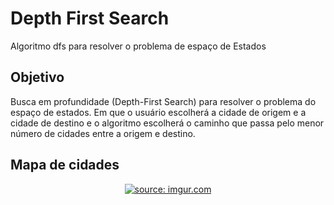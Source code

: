 # Depth First Search 
Algoritmo dfs para resolver o problema de espaço de Estados

## Objetivo 
Busca em profundidade (Depth-First Search) para resolver o problema do espaço de estados. Em que o usuário escolherá a cidade de origem e a cidade de destino e o algoritmo escolherá o caminho que passa pelo menor número de cidades entre a origem e destino.

## Mapa de cidades

<div align="center">
<a href="https://imgur.com/X0TVHSG"><img src="https://i.imgur.com/X0TVHSG.jpg" title="source: imgur.com" /></a>
</div>

